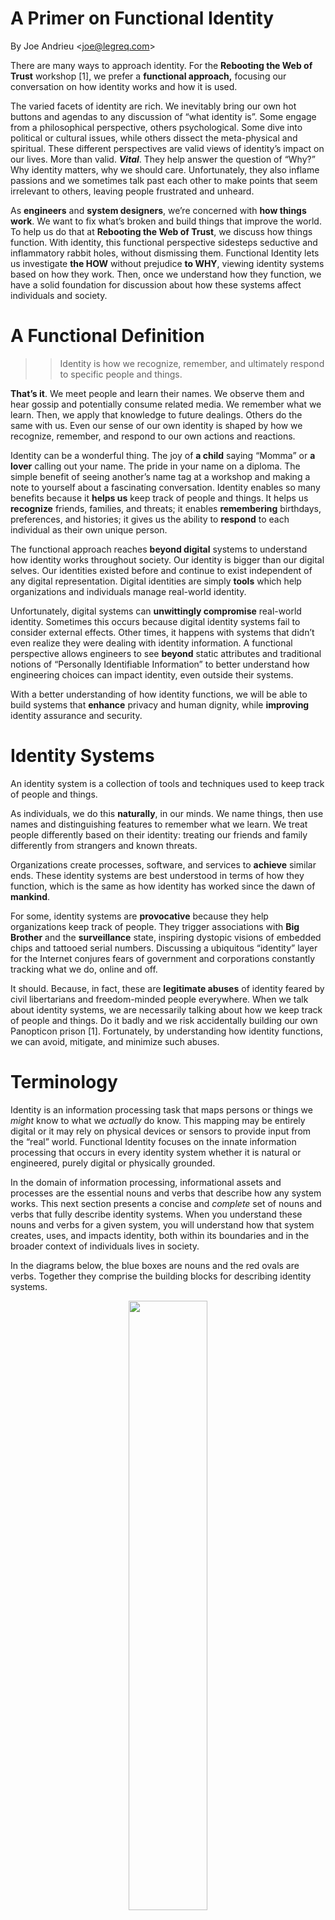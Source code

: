 A Primer on Functional Identity
===============================

By Joe Andrieu &lt;<joe@legreq.com>&gt;

There are many ways to approach identity. For the **Rebooting the Web of
Trust** workshop \[1\], we prefer a **functional approach,** focusing
our conversation on how identity works and how it is used.

The varied facets of identity are rich. We inevitably bring our own hot
buttons and agendas to any discussion of “what identity is”. Some engage
from a philosophical perspective, others psychological. Some dive into
political or cultural issues, while others dissect the meta-physical and
spiritual. These different perspectives are valid views of identity’s
impact on our lives. More than valid. ***Vital***. They help answer the
question of “Why?” Why identity matters, why we should care.
Unfortunately, they also inflame passions and we sometimes talk past
each other to make points that seem irrelevant to others, leaving people
frustrated and unheard.

As **engineers** and **system designers**, we’re concerned with **how
things work**. We want to fix what’s broken and build things that
improve the world. To help us do that at **Rebooting the Web of Trust**,
we discuss how things function. With identity, this functional
perspective sidesteps seductive and inflammatory rabbit holes, without
dismissing them. Functional Identity lets us investigate **the HOW**
without prejudice **to WHY**, viewing identity systems based on how they
work. Then, once we understand how they function, we have a solid
foundation for discussion about how these systems affect individuals and
society.

A Functional Definition
=======================

> > Identity is how we recognize, remember, and ultimately respond to
> > specific people and things.

**That’s it**. We meet people and learn their names. We observe them and
hear gossip and potentially consume related media. We remember what we
learn. Then, we apply that knowledge to future dealings. Others do the
same with us. Even our sense of our own identity is shaped by how we
recognize, remember, and respond to our own actions and reactions.

Identity can be a wonderful thing. The joy of **a child** saying “Momma”
or **a lover** calling out your name. The pride in your name on a
diploma. The simple benefit of seeing another’s name tag at a workshop
and making a note to yourself about a fascinating conversation. Identity
enables so many benefits because it **helps us** keep track of people
and things. It helps us **recognize** friends, families, and threats; it
enables **remembering** birthdays, preferences, and histories; it gives
us the ability to **respond** to each individual as their own unique
person.

The functional approach reaches **beyond digital** systems to understand
how identity works throughout society. Our identity is bigger than our
digital selves. Our identities existed before and continue to exist
independent of any digital representation. Digital identities are simply
**tools** which help organizations and individuals manage real-world
identity.

Unfortunately, digital systems can **unwittingly compromise** real-world
identity. Sometimes this occurs because digital identity systems fail to
consider external effects. Other times, it happens with systems that
didn’t even realize they were dealing with identity information. A
functional perspective allows engineers to see **beyond** static
attributes and traditional notions of “Personally Identifiable
Information” to better understand how engineering choices can impact
identity, even outside their systems.

With a better understanding of how identity functions, we will be able
to build systems that **enhance** privacy and human dignity, while
**improving** identity assurance and security.

Identity Systems
================

An identity system is a collection of tools and techniques used to keep
track of people and things.

As individuals, we do this **naturally**, in our minds. We name things,
then use names and distinguishing features to remember what we learn. We
treat people differently based on their identity: treating our friends
and family differently from strangers and known threats.

Organizations create processes, software, and services to **achieve**
similar ends. These identity systems are best understood in terms of how
they function, which is the same as how identity has worked since the
dawn of **mankind**.

For some, identity systems are **provocative** because they help
organizations keep track of people. They trigger associations with **Big
Brother** and the **surveillance** state, inspiring dystopic visions of
embedded chips and tattooed serial numbers. Discussing a ubiquitous
“identity” layer for the Internet conjures fears of government and
corporations constantly tracking what we do, online and off.

It should. Because, in fact, these are **legitimate abuses** of identity
feared by civil libertarians and freedom-minded people everywhere. When
we talk about identity systems, we are necessarily talking about how we
keep track of people and things. Do it badly and we risk accidentally
building our own Panopticon prison \[1\]. Fortunately, by understanding
how identity functions, we can avoid, mitigate, and minimize such
abuses.

Terminology
===========

Identity is an information processing task that maps persons or things
we *might* know to what we *actually* do know. This mapping may be
entirely digital or it may rely on physical devices or sensors to
provide input from the “real” world. Functional Identity focuses on the
innate information processing that occurs in every identity system
whether it is natural or engineered, purely digital or physically
grounded.

In the domain of information processing, informational assets and
processes are the essential nouns and verbs that describe how any system
works. This next section presents a concise and *complete* set of nouns
and verbs that fully describe identity systems. When you understand
these nouns and verbs for a given system, you will understand how that
system creates, uses, and impacts identity, both within its boundaries
and in the broader context of individuals lives in society.

In the diagrams below, the blue boxes are nouns and the red ovals are
verbs. Together they comprise the building blocks for describing
identity systems.

<div style="text-align:center;"><img src="./media/functionalidentity1.png" width=50% height=50%></div>

We start with the simplest identity system, using
three nouns and a verb:

> **Subjects** are entities—people or things—under consideration.
>
> **Identifiers** are labels which refer to entities. They are used to
> keep track of what we know about those entities.
>
> **Attributes** are what we know about people and things. They describe
> the state, appearance, or other qualities of an entity.
>
> **Correlate** means to associate attributes with particular entities,
> to associate what we know about someone with either an identifier in
> the system or a subject in question.

Identity systems **correlate** **subjects** with **attributes** in two
ways. First, attributes are associated with **identifiers** referring to
specific subjects, thus building a body of knowledge. Then, when we
recognize a subject, we associate them with one or more identifiers, and
in doing so, associate them with everything associated with those
identifiers.

In digital systems, this set of related attributes is sometimes referred
as a digital identity or profile.

Input and Effect
================

We learn or acquire identity information over time, then apply what
we’ve learned to various interactions, usually elsewhere.

<div style="text-align:center;"><img src="./media/functionalidentity2.png" width=33% height=33%></div>

Acquire** means to gather identity information for use by the system.

**Apply** means to use identity information to affect change outside the
identity system, typically to moderate an interaction of the subject
with a related system.

Identity information might be **acquired** by observation or by
importing from elsewhere. We may learn about someone by watching them,
or we may learn through references, rumors, and reputation. Identity
systems acquire new information throughout their operational life, just
as we continue to learn about people throughout our lives.

Once acquired, identity information must be **applied** in a specific
situation to have impact. If we know something about someone and that
information never influences our behavior and is never shared, it
doesn’t affect the world. The way that identity information is applied
tells us how an identity system affects our lives.

For example, a website might apply the email associated with my account
to allow me to reset my password or it may send me unwanted
advertisements. The U.S. Transportation Security Administration (TSA)
applies the information on its no-fly list to prevent those identified
as potential threats from flying.

Making New Ideas
================

We gain new insights by considering both existing identity information
and previously unrelated observations. Identity is more than just what
we know about people and apply to our interactions. It’s also how we
make judgments based on what we know, gaining insights into character,
capabilities, and proclivities.

<div style="text-align:center;"><img src="./media/functionalidentity3.png" width=33% height=33%></div>

> Raw data** are data which may or may not contain information relatable
> to a person or thing.
>
> **Context** tells you why you can rely on any given identity
> information and what you may do with it.
>
> **Reason** means to evaluate existing identity information to generate
> new derived attributes.

New **attributes** are created by **reasoning** using **raw data** and
known attributes. By applying reasoning to existing observations and
related knowledge, we can gain insights that neither the subject nor the
original author anticipated. Raw data such as search history, web
browsing, and the time & location information captured by our phones,
may contain identity-related information, even when that was neither the
purpose nor the intention at the time of capture.\
\
The **contexts** associated with identity information inform us about
appropriate use, including the evidence needed to understand how
trustworthy it is. Context answers questions such as:

-   Where did it come from?

-   How did we get it?

-   When was it created or modified? By Whom?

-   What purposes, privileges, and responsibilities are attached?

In short, context allows you to evaluate if a given piece of information
is credible.

In many real-world identity systems, like that enabled by state-issued
driver’s licenses, the context is implicit, spatial, and temporal.
Online identity systems lack this physical immediacy and need to use
other mechanisms to capture and understand context.

We also reason using known attributes to derive new ones. For example,
we calculate a person’s age based on the birthdate on their driver’s
license to determine if they are old enough to drink legally. Credit
companies evaluate recent income, past transactions, and projections of
future income to set interest rates and make loan approvals. We remember
how people treat us and alter our behavior in future interactions. If
someone repeatedly breaks their word, we may stop depending on them.

Governing Identity Information
==============================

We go to great lengths to manage identity information.

<div style="text-align:center;"><img src="./media/functionalidentity4.png" width=20% height=20%></div>

**Govern** means to manage the creation and
> flow of identity information so the right people have access for the
> right reasons at the right time.

Sometimes we keep secrets to prevent information from reaching certain
people. We do this with tools like encryption, access control, and
minimal disclosure. Legal agreements between people, businesses,
institutions, and governments specify appropriate use of certain
information while laws, regulations, and the courts allow governments
and institutions to oversee, monitor, and intervene in the capture and
use of identity information. How identity systems govern who controls
certain information defines how they preserve and respect privacy.

The right to keep private information private is often referred to as
the right of privacy. Many people feel their privacy is threatened
because so much information is shared over the Internet, in our
workplaces, and through our devices. Information we share in different
contexts (business, family, community, etc.) can leak unexpectedly and
undesirably into other contexts.

It is very difficult, as individuals, to track of all the ways we are
publicly or privately tracked. Information is shared on social media,
tracked in Internet searches, monitored when using navigation software,
and captured as we use our phones. The sheer magnitude and complexity of
information sharing means the average person is essentially incapable of
making informed decisions to consent to appropriate use. Some people
give up, divulging personal information without regard to consequences.
Others opt-out, participating as little as possible in our digitally
connected world. Governance defines who gets to control this complexity
and how we do so.

Bridging the Gap
================

The nouns and verbs above are grounded in the world of technology and
may be unfamiliar for the average individual. More conversational
synonyms are presented in the tables below. Use the most appropriate
terms for your audience.

People, Places and Things
-------------------------

This is the point of identity: those people, places, and things we
recognize.

| **Technologists** |  **Laypeople**  |   **Common meaning**                                                               |
|-------------------|-----------------|------------------------------------------------------------------------------------|
|    Subject        | Person or Thing |  Someone or something under consideration. The focus of interaction or discussion. |
 

Identity Information
--------------------

These are the abstract nouns of identity, the informational assets
created and used by identity systems.

  |**Technologists** |  **Laypeople** |  **Common meaning**|
 |-------------------|-----------------|-----------------------------------------------------------------------------------|
|  Identifiers    |     Names        |   Refers to entities. Used to keep track of people and things. |
|  Attributes     |     Knowledge    |   What we know about people and things. How we describe the state, appearance, or other qualities of an entity. |
|  Raw data       |     Observations  |  Data which may or may not contain correlatable information. |
|  Contexts       |     Situations    |  Information which allows us to evaluate if another piece of information is dependable. |

Identity Actions
----------------

These are the verbs of identity. These are the actions taken by identity
systems working with identity information.

 |**Technologists** |  **Laypeople** |  **Common meaning**|
 |-------------------|-----------------|-----------------------------------------------------------------------------------|
 | Acquire          |   Collect     |    Intake or generate identity information for use by the system. |
 | Correlate        |   Relate      |    Associate attributes or observations with particular entities. We associate what we know about someone with either an identifier in the system or with a subject in question. |
 | Reason           |   Reason      |    Evaluate existing identity information to generate new beliefs, expressed in attributes, captured in statements. |
 | Apply            |   Apply       |    Use identity information in a system, typically to moderate interactions with known entities. |
 | Govern           |   Control     |    Manage the creation and flow of identity information to the right people at the right time. |

For technologists: we assign **identifiers** to **subjects**. We collect
**raw data** and **correlate** **attributes** to the subjects we track,
in specific **contexts**. We **reason** over raw data and attributes, to
**derive** new **attributes**. We then **apply** this information to
current and future interactions with subjects. We **govern** identity
information to preserve privacy and give appropriate controls to the
right parties.

<div style="text-align:center;"><img src="./media/functionalidentity5.png" width=50% height=50%></div>

In more ordinary language: we give **names** to **people**. We collect
**observations** and linking those observations to people, remembering
**knowledge** about them. We **reason** over these observations and
knowledge to generate new knowledge. We then **apply** what we know when
dealing with those we recognize. We control identity information to
preserve privacy and to protect those we love.

<div style="text-align:center;"><img src="./media/functionalidentity6.png" width=50% height=50%></div>

This is the vocabulary of Functional Identity, a way to discuss and
understand identity in terms of functionality: how it works and what it
does for us. This is the language of identity for **Rebooting the Web of
Trust**.

Why?
====

Engineers, entrepreneurs, and financiers have asked “Why are we spending
so much time with a definition of identity? Why not just build something
and fix it if it is broken?” The vital, simple reason is **human
dignity**.

When we build interconnected systems without a core understanding of
identity, we risk **inadvertently** compromising human dignity. We risk
**accidentally** building systems that deny self-expression, place
individuals in harm’s way, and unintentionally oppress those most in
need of self-determination.

There are times when the needs of **security** outweigh the desire for
human dignity. Fine. It’s the job of our **political** systems—local,
national, and international—to minimize abuse and to establish
boundaries and practices that respect basic human rights.

But when engineers **unwittingly** compromise the ability of individuals
to self-express their identity, when we expose personal information in
unexpected ways, when our systems deny basic services because of a
flawed understanding of identity, that’s **avoidable tragedy**. What
might seem a minor technicality in one conversation could lead to the
loss of privacy, liberty, or even life for an individual whose identity
is **unintentionally compromised.**

That’s why it pays to understand identity, so the systems we build
intentionally enable human dignity instead of accidentally destroy it.

Summary
=======

Functional Identity focuses on **how identity works**. At the Rebooting
the Web of Trust, we ground our work in the functional notion of
identity and **avoid** the psychological, cultural, political, and
philosophical. These notions are important, but they can also
**distract** us from understanding the **technical choices** involved in
building and using identity in today’s networked world.

This functional notion of identity began with a conversation at the
**Internet Identity Workshop** \[3\] in May of 2016, followed by
conversations at **ID2020** \[4\] and the second **Rebooting the Web of
Trust** workshop that summer, resulting in the paper “Identity Crisis”
\[5\]. It continued in subsequent meetings in all three venues, and in
two articles published by the People Centered Internet \[6, 7\].

This primer represents a **current take** on that conversation, geared
to help Rebooting the Web of Trust participants **communicate** more
clearly and **collaborate** more effectively. We encourage your
**feedback** and look forward to continuing the conversation.

\[1\] <http://weboftrust.info>

\[2\] <https://en.wikipedia.org/wiki/Panopticon>

\[3\] <https://iiw.idcommons.net>

\[4\] <http://id2020summit.org/>

\[5\] <https://bitly.com/IdentityCrisisPaper>

\[6\] <https://peoplecentered.net/2017/06/11/speaking-of-identity/>

\[7\]
<https://peoplecentered.net/2017/07/26/how-identity-can-enable-a-people-centered-internet/>
